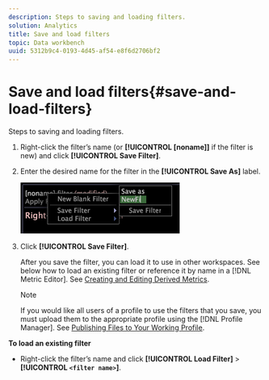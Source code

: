 ```yaml
---
description: Steps to saving and loading filters.
solution: Analytics
title: Save and load filters
topic: Data workbench
uuid: 5312b9c4-0193-4d45-af54-e8f6d2706bf2
---
```


# Save and load filters{#save-and-load-filters}

Steps to saving and loading filters.

1. Right-click the filter’s name (or **[!UICONTROL [noname]]** if the filter is new) and click **[!UICONTROL Save Filter]**.
1. Enter the desired name for the filter in the **[!UICONTROL Save As]** label.

   ![Step Info](assets/vis_FilterEditor_SaveFilter.png)

1. Click **[!UICONTROL Save Filter]**.

   After you save the filter, you can load it to use in other workspaces. See below how to load an existing filter or reference it by name in a [!DNL Metric Editor]. See [Creating and Editing Derived Metrics](../../../../home/c-get-started/c-admin-intrf/c-prof-mgr/c-drvd-mtrcs.md#concept-e41723b342a849309874b26232224a40).

   >[!NOTE]
   >
   >If you would like all users of a profile to use the filters that you save, you must upload them to the appropriate profile using the [!DNL Profile Manager]. See [Publishing Files to Your Working Profile](../../../../home/c-get-started/c-admin-intrf/c-prof-mgr/t-pub-files-wkg-prof.md#task-a0106e010c834d16bd60eef4721b6af9).

**To load an existing filter**

* Right-click the filter’s name and click **[!UICONTROL Load Filter]** > **[!UICONTROL `<filter name>`]**.
